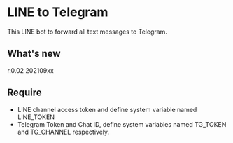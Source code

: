 # LINE to Telegram
This LINE bot to forward all text messages to Telegram.

## What's new
r.0.02 202109xx

## Require
- LINE channel access token and define system variable named LINE_TOKEN
- Telegram Token and Chat ID, define system variables named TG_TOKEN and TG_CHANNEL respectively.
